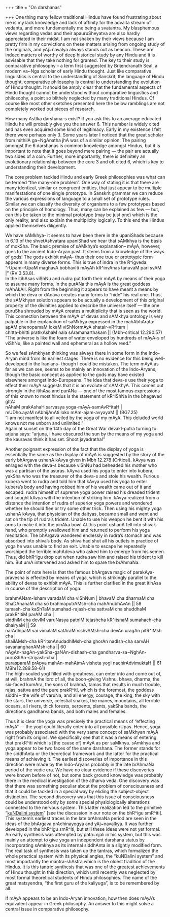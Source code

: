 +++
title = "On darshanas"

+++
One thing many fellow traditional Hindus have found frustrating about me
is my lack knowledge and lack of affinity for the advaita stream of
vedanta, and more fundamentally me being a svatantra. My blasphemous
views regarding vedas and their apauruSheyatva are also hardly
appreciated in their midst. I am not shaken by their views because I am
pretty firm in my convictions on these matters arising from ongoing
study of the originals, and yAj\~navalya always stands out as beacon.
These are indeed matters of worthy of deep historical study by any Hindu
and it is advisable that they take nothing for granted. The key to their
study is comparative philosophy – a term first suggested by
Brijendranath Seal, a modern va\~Nga scholar of early Hindu thought.
Just like comparative linguistics is central to the understanding of
Sanskrit, the language of Hindu thought, comparative philosophy is
central to understanding the evolution of Hindu thought. It should be
amply clear that the fundamental aspects of Hindu thought cannot be
understood without comparative linguistics and philosophy, a point so
blithely neglected by many traditional Hindus. Of course like most other
sketches presented here the below ramblings are not completely worked
out pieces of research.

How many AstIka darshana-s exist? If you ask this to an average educated
Hindu he will probably give you the answer 6. This number is widely
cited and has even acquired some kind of legitimacy. Early in my
existence I felt there were perhaps only 3. Some years later I noticed
that the great scholar from mithilA ga\~NgAnatha jhA was of a similar
opinion. The pairing amongst the 6 darshanas is common knowledge amongst
Hindus, but it is important to note that it goes beyond mere pairing —
the pair are actually two sides of a coin. Further, more importantly,
there is definitely an evolutionary relationship between the core 3 and
oft cited 6, which is key to understanding their development.

The core problem tackled Hindu and early Greek philosophies was what can
be termed “the many-one problem”. One way of stating it is that there
are many identical, similar or congruent entities, that just appear to
be multiple manifestations of one single prototype. In Sanskrit grammar
we can reduce the various expressions of language to a small set of
prototype rules. Similar we can classify the diversity of organisms to a
few prototypes based on the principle of homology. Thus, many can be
explained as few — but, can this be taken to the minimal prototype (may
be just one) which is the only reality, and also explain the
multiplicity logically. To this end the Hindus applied themselves
diligently.

We have sAMkhya- it seems to have been there in the upaniShads because
in 6.13 of the shvetAshvatara upaniShad we hear that sAMkhya is the
basis of mokSha. The basic premise of sAMkhya’s explanation– mAyA,
however, goes to the ancient Indo-Aryan past. It stems from a knowledge
of the ways of gods\! The gods exhibit mAyA- thus their one true or
prototypic form appears in many diverse forms. This is true of indra in
the R^igveda:  
“rUpam-rUpaM maghavA bobhavIti mAyAh kR^invAnas tanuvaM pari svAM |” (RV
3.53.8).  
In the itihAsas viShNu and rudra put forth their mAyA by means of their
yoga to assume many forms. In the purANa this mAyA is the great goddess
mAhAkAlI. Right from the beginning it appears to have meant a means by
which the deva or dAnava creates many forms to “hide” his real one.
Thus, the sAMkhyan solution appears to be actually a development of this
original property of the divinities applied to describe the universe
itself — the one puruSha shrouded by mAyA creates a multiplicity that is
seen as the world. This connection between the mAyA of devas and sAMkhya
ontology is very palpable in the explanation of saMkhya expressed in the
mahAbhArata:  
apAM phenopamaM lokaM viShNormAyA shatair-vR^itam |  
chitta-bhitti pratIkAshaM nala sAramanarthakam || (Mbh-critical
12.290.57)  
“The universe is like the foam of water enveloped by hundreds of mAyA-s
of viShNu, like a painted wall and ephemeral as a hollow reed.”

So we feel sAmkhyan thinking was always there in some form in the
Indo-Aryan mind from its earliest stages. There is no evidence for this
being well-developed in the Iranians- though I could be mistaken. The
term mAyA as far as we can see, seems to be mainly an innovation of the
Indo-Aryans, though the basic concept as applied to the gods may have
existed elsewhere amongst Indo-Europeans. The idea that deva-s use their
yoga to effect their mAyA suggests that it is an evolute of sAMkhyA.
This comes out strongly in the itihAsa and purANa — one of the most
famous expressions of this known to most hindus is the statement of
kR^iShNa in the bhagavad gItA:  
nAhaM prakAshaH sarvasya yoga-mAyA-samAvR^itaH |  
mUDho.ayaM nAbhijAnAti loko mAm-ajam-avyayaM || (BG7.25)  
“I am not manifest to all veiled by the yoga of my mAyA. This deluded
world knows not me unborn and unlimited.”  
Again at sunset on the 14th day of the Great War devakI-putra turning to
arjuna says: “arjuna, I have obscured the sun by the means of my yoga
and the kauravas think it has set. Shoot jayadratha\!”

Another poignant expression of the fact that the display of yoga is
essentially the same as the display of mAyA is suggested by the story of
the early bhArgava ushanA kAvya given in Mbh 12.278 (Critical). kAvya
was enraged with the deva-s because viShNu had beheaded his mother who
was a partisan of the asuras. kAyva used his yoga to enter into kubera,
yakSha who was the treasurer of the deva-s and stole his wealth. Furious
kubera went to rudra and told him that kAvya used his yoga to enter
kubera’s body and having robbed him of his wealth came out of it and
escaped. rudra himself of supreme yoga power raised his dreaded trident
and sought kAvya with the intention of striking him. kAvya realized from
a distance the intention of rudra of superior yoga powers and wondered
whether he should flee or try some other trick. Then using his mighty
yoga ushanA kAvya, that physician of the daityas, became small and went
and sat on the tip of rudra’s trident. Unable to use his weapon he bent
it with his arms to make it into the pinAka bow\! At this point ushanA
fell into shiva’s hand, who promptly swallowed him and returned to
perform his yoga meditation. The bhArgava wandered endlessly in rudra’s
stomach and was absorbed into shiva’s body. As shiva had shut all his
outlets in practice of yoga he was unable to find an exit. Unable to
escape he repeatedly worshiped the terrible mahAdeva who asked him to
emerge from his semen. Thus, did bhR^igu drop out when rudra saw him and
raised his trident to kill him. But umA intervened and asked him to
spare the brAhmaNa.

The point of note here is that the famous bhArgava magic of
parakAya-pravesha is effected by means of yoga, which is strikingly
parallel to the ability of devas to exhibit mAyA. This is further
clarified in the great itihAsa in course of the description of yoga:

brahmANam-Isham varadaM cha viShNum | bhavaM cha dharmaM cha ShaDAnanaM
cha so brahmaputrAMsh-cha mahAnubhAvAn || 58  
tamash-cha kaShTaM sumahad-rajash-cha sattvaM cha shuddhaM prakR^itiM
parAM cha |  
siddhiM cha devIM varuNasya patnIM tejashcha kR^itsnaM sumahach-cha
dhairyaM || 59  
narAdhipaM vai vimalaM satAraM vishvAMsh-cha devAn uragAn pitR^IMsh cha
|  
shailAMsh-cha kR^itsnAnudadhIMsh-cha ghorAn nadIsh-cha sarvAH
savananghanAMsh-cha || 60  
nAgAn-nagAn-yakSha-gaNAn-dishash-cha
gandharva-sa\~NghAn-puruShAn-striyash-cha |  
parasparaM prApya mahAn-mahAtmA visheta yogI nachirAdvimuktaH || 61  
MBh(12.289.58-61)  
The high-souled yogI filled with greatness, can enter into and come out
of, at will, brahmA the lord of all, the boon-giving Vishnu, bhava,
dharma, the six-faced kumAra, the sons of brahmA, tamas that results in
much trouble, rajas, sattva and the pure prakR^itI, which is the
foremost, the goddess siddhi – the wife of varuNa, and all energy,
courage, the king, the sky with the stars, the universe, celestial
snakes, the manes, mountains, all terrible oceans, all rivers, thick
forests, serpents, plants, yakSha bands, the directions gandharva bands,
and both males and females.

Thus it is clear the yoga was precisely the practical means of
“effecting mAyA” — the yogI could literally enter into all possible
rUpas. Hence, yoga was probably associated with the very same concept of
saMkhyan mAyA right from its origins. We specifically see that it was a
means of entering that prakR^iti which is \[the cause of\] mAyA as per
saMkhya. sAmkhya and yoga appear to be two faces of the same darshana.
The former stands for the siddhAnta or the theoretical framework and the
latter for the practical means of achieving it. The earliest discoveries
of importance in this direction were made by the Indo-Aryans probably in
the late brAhmaNa period of the vedic era. We have no clear evidence if
these discoveries were known before of not, but some back ground
knowledge was probably there in the medical investigation of the atharva
veda. One discovery was that there was something peculiar about the
problem of consciousness and that it could be tackled in a special way
by eliding the subject-object distinction. The second discovery was that
this issue of consciousness could be understood only by some special
physiologically alterations connected to the nervous system. This latter
realization led to the primitive “[kuNDalini
system](http://somasushma.googlepages.com/bhrigu_smriti_hs-1.pdf)” \[see
the discussion in our note on the bhR^igu smR^iti\]. This system’s
earliest traces in the late brAhmaNa period are seen in the ideas of the
bhArgava prAchinayogya and yAj\~navalkya. It was further developed in
the bhR^igu smR^iti, but still these ideas were not yet formal. An early
synthesis was attempted by pata\~njali in his system, but this was
mainly an attempt to give yoga an independent darshana status by
incorporating sAmkhya as its internal siddhAnta in a slightly modified
form. The real task of synthesis was taken up the tantras, which
formalized the whole practical system with its physical angles, the
“kuNDalini system” and most importantly the mantra-shAstra which is
the oldest tradition of the Hindus. It is this tantric synthesis that
was one of the greatest achievements of Hindu thought in this direction,
which until recently was neglected by most formal theoretical students
of Hindu philosophies. The name of the great matsyendra, “the first guru
of the kaliyuga”, is to be remembered by all.

If mAyA appears to be an Indo-Aryan innovation, how then does mAyA’s
equivalent appear in Greek philosophy. An answer to this might solve a
central issue in comparative philosophy.
